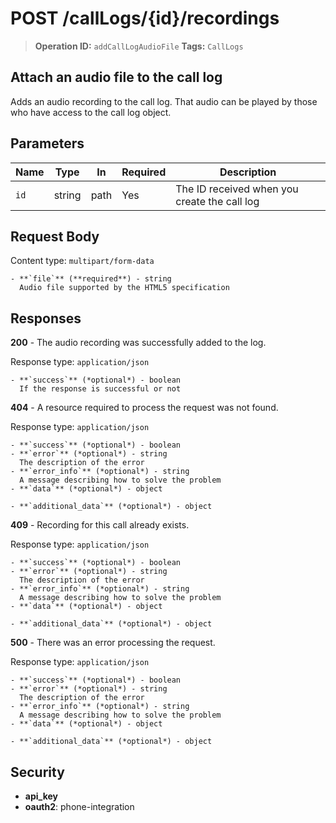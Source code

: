 # POST /callLogs/{id}/recordings

> **Operation ID:** `addCallLogAudioFile`
> **Tags:** `CallLogs`

## Attach an audio file to the call log

Adds an audio recording to the call log. That audio can be played by those who have access to the call log object.

## Parameters

| Name | Type | In | Required | Description |
|------|------|-------|----------|-------------|
| `id` | string | path | Yes | The ID received when you create the call log |

## Request Body

Content type: `multipart/form-data`

```
- **`file`** (**required**) - string
  Audio file supported by the HTML5 specification
```

## Responses

**200** - The audio recording was successfully added to the log.

Response type: `application/json`

```
- **`success`** (*optional*) - boolean
  If the response is successful or not
```

**404** - A resource required to process the request was not found.

Response type: `application/json`

```
- **`success`** (*optional*) - boolean
- **`error`** (*optional*) - string
  The description of the error
- **`error_info`** (*optional*) - string
  A message describing how to solve the problem
- **`data`** (*optional*) - object

- **`additional_data`** (*optional*) - object

```

**409** - Recording for this call already exists.

Response type: `application/json`

```
- **`success`** (*optional*) - boolean
- **`error`** (*optional*) - string
  The description of the error
- **`error_info`** (*optional*) - string
  A message describing how to solve the problem
- **`data`** (*optional*) - object

- **`additional_data`** (*optional*) - object

```

**500** - There was an error processing the request.

Response type: `application/json`

```
- **`success`** (*optional*) - boolean
- **`error`** (*optional*) - string
  The description of the error
- **`error_info`** (*optional*) - string
  A message describing how to solve the problem
- **`data`** (*optional*) - object

- **`additional_data`** (*optional*) - object

```


## Security

- **api_key**
- **oauth2**: phone-integration
